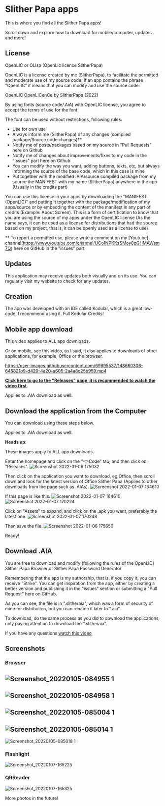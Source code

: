 # Slither Papa apps
This is where you find all the Slither Papa apps!

Scroll down and explore how to download for mobile/computer, updates and more!

## License
OpenLIC or OLlsp (OpenLic licence SlitherPapa)

OpenLIC is a license created by me (SlitherPapa), to facilitate the permitted and moderate use of my source code. If an app contains the phrase "OpenLIC" it means that you can modify and use the source code:

OpenLIC OpenLICenCe by SlitherPapa (2022)

By using fonts (source code/.AiA) with OpenLIC license, you agree to accept the terms of use for the font.

The font can be used without restrictions, following rules:

- Use for own use
- Always inform me (SlitherPapa) of any changes (compiled package/Source code changes)**
- Notify me of posts/packages based on my source in "Pull Requests" here on Github
- Notify me of changes about improvements/fixes to my code in the "Issues" part here on Github
- You can modify the way you want, adding buttons, texts, etc, but always informing the source of the base code, which in this case is mine
- Put together with the modified .AIA/source compiled package from my source the MANIFEST with my name (SlitherPapa) anywhere in the
 app (Usually in the credits part)

You can use this license in your apps by downloading the "MANIFEST (OpenLIC)" and putting it together with the package/modification of my apps/source or by embedding the content of the manifest in any part of credits (Example: About Screen). This is a form of certification to know that you are using the source of my apps under the OpenLIC license (As the name says, it can be used as a license for distributions that had the source based on my project, that is, it can be openly used as a license to use)

** To report a permitted use, please write a comment on my [Youtube] channel(https://www.youtube.com/channel/UCo1NPKKzSMoy8pGHMAWsm7Q) here on GitHub in the "issues" part

## Updates
This application may receive updates both visually and on its use. You can regularly visit my website to check for any updates.

## Creation
The app was developed with an IDE called Kodular, which is a great low-code, I recommend using it.
Full Kodular Credits!

## Mobile app download
This video applies to ALL app downloads.

Or on mobile, see this video, as I said, it also applies to downloads of other applications, for example, Office or the browser.

https://user-images.githubusercontent.com/69695537/148660306-645821b9-d420-4a20-a605-2a4a8c25b959.mp4

[**Click here to go to the "Releases" page, it is recommended to watch the video first**](https://github.com/Slitherpapa/Aplicativos-Slither-Papa/releases).

Applies to .AIA download as well.

## Download the application from the Computer
You can download using these steps below.

Applies to .AIA download as well.

**Heads up**:

These images apply to ALL app downloads.

Enter the homepage and click on the "<>Code" tab, and then click on "Releases".
![Screenshot 2022-01-06 175032](https://user-images.githubusercontent.com/69695537/148452371-d55bb17b-2c94-4124-be06-988eea2166d6.png)

Then click on the application you want to download, eg Office, then scroll down and look for the latest version of Office Slither Papa (Applies to other downloads from the page such as .AIAs).
![Screenshot 2022-01-07 164610](https://user-images.githubusercontent.com/69695537/148600163-71f2b4ad-bf1e-4b28-9806-4c89c1c3088f.png)

If this page is like this.
![Screenshot 2022-01-07 164610](https://user-images.githubusercontent.com/69695537/148600866-e4e09c0a-0d37-4fd1-aa4f-c63e56d714cf.png)
![Screenshot 2022-01-07 170224](https://user-images.githubusercontent.com/69695537/148600844-6f349ea2-daef-4c98-93cd-c39bc9e7c732.png)


Click on "Assets" to expand, and click on the .apk you want, preferably the latest one.
![Screenshot 2022-01-07 170248](https://user-images.githubusercontent.com/69695537/148600849-765a623f-bb2c-4175-a544-681552209a46.png)

Then save the file.
![Screenshot 2022-01-06 175650](https://user-images.githubusercontent.com/69695537/148452626-38f6d7c3-1263-4379-96b0-efc69ab01e5a.png)

Ready!

## Download .AIA
You are free to download and modify (following the rules of the OpenLIC) Slither Papa Browser or Slither Papa Password Generator

Remembering that the app is my authorship, that is, if you copy it, you can receive "Strike". You can get inspiration from the app, either by creating a better version and publishing it in the "issues" section or submitting a "Pull Request" here on GitHub.

As you can see, the file is in ".slitheraia", which was a form of security of mine for distribution, but you can rename it later to ".aia".

To download, do the same process as you did to download the applications, only paying attention to download the ".slitheraia".

If you have any questions [watch this video](https://youtu.be/CP6V-U-48G8)

## Screenshots

### Browser
![Screenshot_20220105-084955 1](https://user-images.githubusercontent.com/69695537/148215944-a63fedb7-093a-4893-9c48-ec14191cfe3b.jpg)
---
![Screenshot_20220105-084958 1](https://user-images.githubusercontent.com/69695537/148216053-b64a08b0-b80b-4140-b540-02e2ce9e4af8.jpg)
---
![Screenshot_20220105-085004 1](https://user-images.githubusercontent.com/69695537/148216101-9d846bdb-18d2-4663-ab3a-375920ae42e2.jpg)
---
![Screenshot_20220105-085014 1](https://user-images.githubusercontent.com/69695537/148216180-a5d72562-c5e9-4195-8f05-0b03aca9aa04.jpg)
---
![Screenshot_20220105-085018 1](https://user-images.githubusercontent.com/69695537/148216229-fe3547c5-3869-413d-bbd8-acda39a87507.jpg)

### Flashlight
![Screenshot_20220107-165225](https://user-images.githubusercontent.com/69695537/148659990-8f41ae24-5f55-420b-9d2e-e07528579d51.jpg)

### QRReader
![Screenshot_20220107-165325](https://user-images.githubusercontent.com/69695537/148659995-6a6728ca-538d-41c0-93cf-6f11aac9c778.jpg)

More photos in the future!
